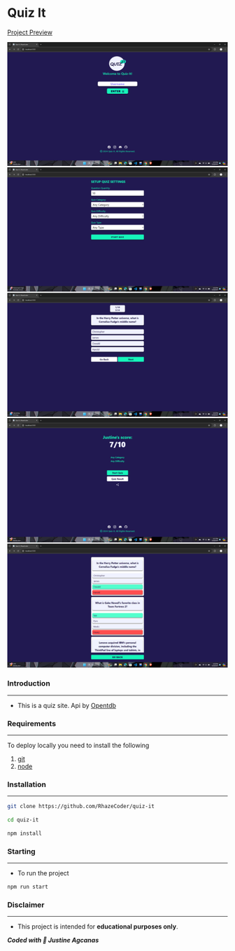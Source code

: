 <h1>Quiz It</h1>

[Project Preview](https://quiz-it.justineagcanas.live/ "Project Preview")

![Preview](./images/preview1.png)
![Preview](./images/preview2.png)
![Preview](./images/preview3.png)
![Preview](./images/preview4.png)
![Preview](./images/preview5.png)

### Introduction
------------
 - This is a quiz site. Api by <a href="https://opentdb.com/api_config.php"  target="_blank">Opentdb</a>

### Requirements
------------
To deploy locally you need to install the following
1. [git](https://git-scm.com/book/en/v2/Getting-Started-Installing-Git "git")
2. [node](https://nodejs.org/en "node")

### Installation
------------
```bash
git clone https://github.com/RhazeCoder/quiz-it
```
```bash
cd quiz-it
```
```bash
npm install
```

### Starting
------------
- To run the project
```bash
npm run start
```

### Disclaimer
------------
- This project is intended for **educational purposes only**.

***Coded with 🖤 Justine Agcanas***